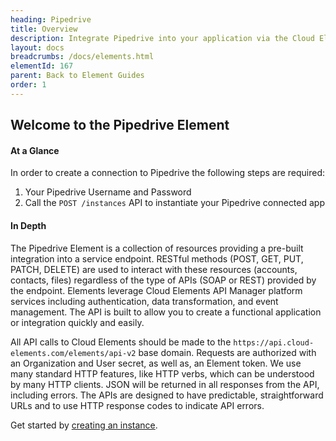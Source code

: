 ```yaml
---
heading: Pipedrive
title: Overview
description: Integrate Pipedrive into your application via the Cloud Elements APIs.
layout: docs
breadcrumbs: /docs/elements.html
elementId: 167
parent: Back to Element Guides
order: 1
---
```


## Welcome to the Pipedrive Element


#### At a Glance

In order to create a connection to Pipedrive the following steps are required:

1. Your Pipedrive Username and Password
2. Call the `POST /instances` API to instantiate your Pipedrive connected app

#### In Depth

The Pipedrive Element is a collection of resources providing a pre-built integration into a service endpoint. RESTful methods (POST, GET, PUT, PATCH, DELETE) are used to interact with these resources (accounts, contacts, files) regardless of the type of APIs (SOAP or REST) provided by the endpoint. Elements leverage Cloud Elements API Manager platform services including authentication, data transformation, and event management.  The API is built to allow you to create a functional application or integration quickly and easily.

All API calls to Cloud Elements should be made to the `https://api.cloud-elements.com/elements/api-v2` base domain. Requests are authorized with an Organization and User secret, as well as, an Element token.  We use many standard HTTP features, like HTTP verbs, which can be understood by many HTTP clients. JSON will be returned in all responses from the API, including errors. The APIs are designed to have predictable, straightforward URLs and to use HTTP response codes to indicate API errors.

Get started by [creating an instance](pipedrive-create-instance.html).
